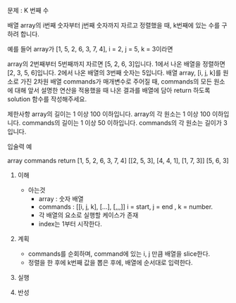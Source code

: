 문제 : K 번째 수

배열 array의 i번째 숫자부터 j번째 숫자까지 자르고 정렬했을 때, k번째에 있는 수를 구하려 합니다.

예를 들어 array가 [1, 5, 2, 6, 3, 7, 4], i = 2, j = 5, k = 3이라면

array의 2번째부터 5번째까지 자르면 [5, 2, 6, 3]입니다.
1에서 나온 배열을 정렬하면 [2, 3, 5, 6]입니다.
2에서 나온 배열의 3번째 숫자는 5입니다.
배열 array, [i, j, k]를 원소로 가진 2차원 배열 commands가 매개변수로 주어질 때, commands의 모든 원소에 대해 앞서 설명한 연산을 적용했을 때 나온 결과를 배열에 담아 return 하도록 solution 함수를 작성해주세요.

제한사항
array의 길이는 1 이상 100 이하입니다.
array의 각 원소는 1 이상 100 이하입니다.
commands의 길이는 1 이상 50 이하입니다.
commands의 각 원소는 길이가 3입니다.


입술력 예 

array	                         commands	                return
[1, 5, 2, 6, 3, 7, 4]	[[2, 5, 3], [4, 4, 1], [1, 7, 3]]	[5, 6, 3]

1. 이해
    - 아는것
        - array : 숫자 배열
        - commands : [[i, j, k], [...], [,,,]] i = start, j = end , k = number.
        - 각 배열의 요소로 실행할 케이스가 존재
        - index는 1부터 시작한다.

2. 계획
    - commands를 순회하며, command에 있는 i, j 만큼 배열을 slice한다.
    - 정렬을 한 후에 k번째 값을 뽑은 후에, 배열에 순서대로 입력한다.
3. 실행
4. 반성